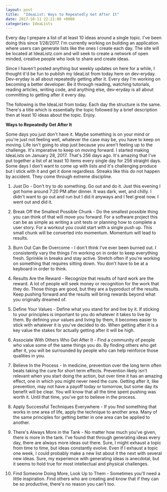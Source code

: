 ```yaml
---
layout: post
title:  "IdeaList: Ways to Repeatedly Get After It"
date: 2017-10-11 22:21:00 +0000
categories: IdeaLists
---
```

Every day I prepare a list of at least 10 ideas around a single topic. I've been doing this since 1/28/2017. I'm currently working on building an application where users can generate lists like the ones I create each day. The site will be located at IdeaListz.com and will seek to create a network of open minded, creative people who look to share and create ideas.

Since I haven't posted anything but weekly updates on here for a while, I thought it'd be fun to publish my IdeaList from today here on dev-eryday. Dev-eryday is all about repeatedly getting after it. Every day I'm working on becoming a better developer. Be it through reading, watching tutorials, reading articles, writing code, and anything else, dev-eryday is all about committing to getting after it every day.

The following is the IdeaList from today. Each day the structure is the same. There's a title which is essentially the topic followed by a brief description then at least 10 ideas about the topic. Enjoy.

**Ways to Repeatedly Get After It**

  Some days you just don't have it. Maybe something is on your mind or you're just not feeling well, whatever the case may be, you have to keep on moving. Life isn't going to stop just because you aren't feeling up to the challenge. It's imperative to keep on moving forward. I started making IdeaLists on January 28, 2017. That's 256 days ago. It's amazing that I've put together a list of at least 10 items every single day for 256 straight days. Some days I don't want to come up with lists and it's challenging produce but I stick with it and get it done regardless. Streaks like this do not happen by accident. They come through extreme discipline.

1. Just Do - Don't try to do something. Go out and do it. Just this evening I got home around 7:20 PM after dinner. It was dark, wet, and chilly. I didn't want to go out and run but I did it anyways and I feel great now. I went out and did it.

2. Break Off the Smallest Possible Chunk - Do the smallest possible thing you can think of that will move you forward. For a software project this can be as simple as writing a unit tests or planning how to complete a user story. For a workout you could start with a single push up. This small chunk will be converted into momentum. Momentum will lead to results.

3. Burn Out Can Be Overcome - I don't think I've ever been burned out. I consistently vary the things I'm working on in order to keep everything fresh. Sprinkle in breaks and stay active. Stretch often if you're working on something that requires sitting down. You don't have to be at a keyboard in order to think.
	  
4. Results Are the Reward - Recognize that results of hard work are the reward. A lot of people will seek money or recognition for the work that they do. Those things are good, but they are a byproduct of the results. Keep pushing forward and the results will bring rewards beyond what you originally dreamed of.
	  
5. Define Your Values - Define what you stand for and live by it. If sticking to your principles is important to you do whatever it takes to live by them. By defining your values and living by them, it becomes easier to stick with whatever it is you've decided to do. When getting after it is a key value the stakes for actually getting after it will be high.
	  
6. Associate With Others Who Get After It - Find a community of people who value some of the same things you do. By finding others who get after it, you will be surrounded by people who can help reinforce those qualities in you. 
	  
7. Believe In the Process - In medicine, prevention over the long term often beats taking the cure for short term effects. Prevention likely isn't relevant when you start doing the action, but over time it has an amazing effect, one in which you might never need the cure. Getting after it, like prevention, may not have a payoff today or tomorrow, but some day its benefit will be clear. You will know that all the time spent pushing was worth it. Until that time, you've got to believe in the process.
	  
8. Apply Successful Techniques Everywhere - If you find something that works in one area of life, apply the technique to another area. Many of the same principles for getting better in one area can be applied to another. 
	  
9. There's Always More in the Tank - No matter how much you've given, there is more in the tank. I've found that through generating ideas every day, there are always more ideas out there. Sure, I might exhaust a topic from time to time, but ideas constantly evolve. Even if I exhaust a topic one week, I could probably make a new list about it the next with several new ideas. Sure, my experience with generating ideas is anecdotal, but it seems to hold true for most intellectual and physical challenges.
	  
10. Find Someone Doing More, Look Up to Them - Sometimes you'll need a little inspiration. Find others who are creating and know that if they can be so productive, there's no reason you can't too. 
